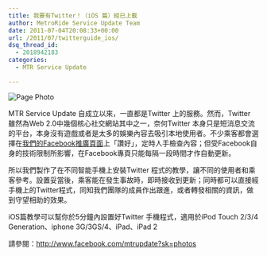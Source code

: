 ```yaml
---
title: 我要有Twitter！（iOS 篇）經已上載
author: MetroRide Service Update Team
date: 2011-07-04T20:08:33+00:00
url: /2011/07/twitterguide_ios/
dsq_thread_id:
  - 2018942183
categories:
  - MTR Service Update

---
```

![Page Photo](../2011-07-05-twitterguide_ios/page_photo.jpg)

MTR Service Update 自成立以來，一直都是Twitter 上的服務。然而，Twitter 雖然為Web 2.0中幾個核心社交網站其中之一，奈何Twitter 本身只是短消息交流的平台，本身沒有遊戲或者是太多的娛樂內容去吸引本地使用者。不少乘客都會選擇在[我們的Facebook推廣頁面][1]上「讚好」，定時人手檢查內容；但受Facebook自身的技術限制所影響，在Facebook專頁只能每隔一段時間才作自動更新。

所以我們製作了在不同智能手機上安裝Twitter 程式的教學，讓不同的使用者和乘客參考。設置妥當後，乘客能在發生事故時，即時接收到更新；同時都可以直接經手機上的Twitter程式，同知我們團隊的成員作出跟進，或者轉發相關的資訊，做到守望相助的效果。

iOS篇教學可以幫你於5分鐘內設置好Twitter 手機程式，適用於iPod Touch 2/3/4 Generation、iphone 3G/3GS/4、iPad、iPad 2

請參閱：<http://www.facebook.com/mtrupdate?sk=photos>

 [1]: http://www.facebook.com/mtrupdate